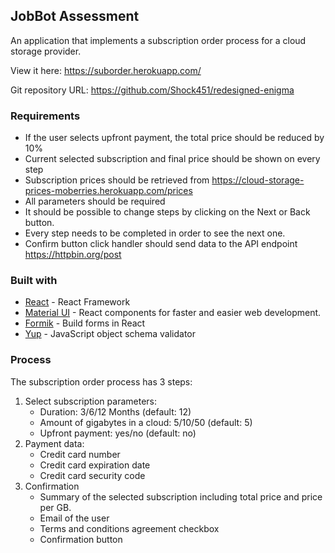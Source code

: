 ## JobBot Assessment

An application that implements a subscription order process for a cloud storage provider. 

View it here: https://suborder.herokuapp.com/

Git repository URL: https://github.com/Shock451/redesigned-enigma


### Requirements
- If the user selects upfront payment, the total price should be reduced by 10%
- Current selected subscription and final price should be shown on every step
- Subscription prices should be retrieved from https://cloud-storage-prices-moberries.herokuapp.com/prices
- All parameters should be required
- It should be possible to change steps by clicking on the Next or Back button.
- Every step needs to be completed in order to see the next one.
- Confirm button click handler should send data to the API endpoint https://httpbin.org/post


### Built with
- [React](https://reactjs.org/) - React Framework
- [Material UI](https://material-ui.com/) - React components for faster and easier web development.
- [Formik](https://formik.org/docs/overview) - Build forms in React
- [Yup](https://github.com/jquense/yup) - JavaScript object schema validator


### Process
The subscription order process has 3 steps:
1. Select subscription parameters:
    - Duration: 3/6/12 Months (default: 12)
    - Amount of gigabytes in a cloud: 5/10/50 (default: 5)
    - Upfront payment: yes/no (default: no)
1. Payment data:
    - Credit card number
    - Credit card expiration date
    - Credit card security code
3. Confirmation
    - Summary of the selected subscription including total price and price per GB.
    - Email of the user
    - Terms and conditions agreement checkbox
    - Confirmation button
